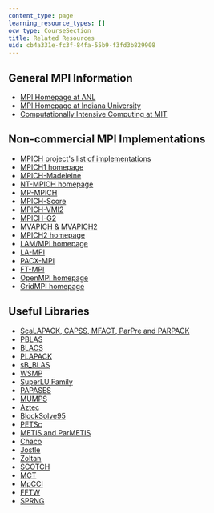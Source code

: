 ```yaml
---
content_type: page
learning_resource_types: []
ocw_type: CourseSection
title: Related Resources
uid: cb4a331e-fc3f-84fa-55b9-f3fd3b829908
---
```


General MPI Information
-----------------------

*   [MPI Homepage at ANL](http://www.mcs.anl.gov/research/projects/mpi/)
*   [MPI Homepage at Indiana University](https://manufacturingpolicy.indiana.edu/)
*   [Computationally Intensive Computing at MIT](http://stellar.mit.edu/S/project/computationallyinten/)

Non-commercial MPI Implementations
----------------------------------

*   [MPICH project's list of implementations](http://www.mcs.anl.gov/research/projects/mpi/implementations.html)
*   [MPICH1 homepage](http://www.mcs.anl.gov/research/projects/mpi/mpich1-old/)
*   [MPICH-Madeleine](https://www.researchgate.net/publication/3898170_MPICHMadeleine_a_true_multi-protocol_MPI_for_high_performance_networks)
*   [NT-MPICH homepage](http://www.lfbs.rwth-aachen.de/content/374.html)
*   [MP-MPICH](http://www.mcs.anl.gov/research/projects/mpi/implementations.html)
*   [MPICH-Score](http://www.pccluster.org/)
*   [MPICH-VMI2](http://kb.iu.edu/data/avvw.html)
*   [MPICH-G2](https://www.sciencedirect.com/science/article/pii/S0743731503000029)
*   [MVAPICH & MVAPICH2](http://mvapich.cse.ohio-state.edu/)
*   [MPICH2 homepage](http://www.mcs.anl.gov/research/projects/mpich2/)
*   [LAM/MPI homepage](http://www.lam-mpi.org/)
*   [LA-MPI](http://public.lanl.gov/lampi/)
*   [PACX-MPI](http://www.hlrs.de/organization/av/amt/research/pacx-mpi/)
*   [FT-MPI](http://icl.cs.utk.edu/ftmpi/)
*   [OpenMPI homepage](http://www.open-mpi.org/)
*   [GridMPI homepage](http://aist-itri.github.io/gridmpi/index.html)

Useful Libraries
----------------

*   [ScaLAPACK, CAPSS, MFACT, ParPre and PARPACK](http://www.netlib.org/scalapack/)
*   [PBLAS](http://www.netlib.org/scalapack/pblas_qref.html)
*   [BLACS](http://www.netlib.org/blacs/)
*   [PLAPACK](http://www.cs.utexas.edu/users/plapack/)
*   [sB\_BLAS](http://www.cs.utexas.edu/users/rvdg/sw/sB_BLAS/)
*   [WSMP](https://researcher.watson.ibm.com/researcher/view_group.php?id=1426)
*   [SuperLU Family](http://crd.lbl.gov/~xiaoye/SuperLU/)
*   [PAPASES](https://glosbe.com/es/en/papases)
*   [MUMPS](http://mumps.enseeiht.fr/)
*   [Aztec](http://www.cs.sandia.gov/CRF/aztec1.html)
*   [BlockSolve95](http://ftp.mcs.anl.gov/pub/BlockSolve95/)
*   [PETSc](http://www.mcs.anl.gov/petsc/index.html)
*   [METIS and ParMETIS](http://glaros.dtc.umn.edu/gkhome/views/metis/)
*   [Chaco](http://docs.enthought.com/chaco/)
*   [Jostle](http://chriswalshaw.co.uk/jostle/)
*   [Zoltan](http://www.cs.sandia.gov/Zoltan/) 
*   [SCOTCH](http://www.labri.fr/perso/pelegrin/scotch/)
*   [MCT](http://www.mcs.anl.gov/research/projects/mct/)
*   [MpCCI](http://www.mpcci.de/)
*   [FFTW](http://www.fftw.org/) 
*   [SPRNG](http://sprng.cs.fsu.edu/)